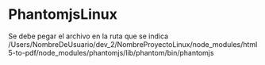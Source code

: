 # PhantomjsLinux
Se debe pegar el archivo en la ruta que se indica
/Users/NombreDeUsuario/dev_2/NombreProyectoLinux/node_modules/html5-to-pdf/node_modules/phantomjs/lib/phantom/bin/phantomjs
